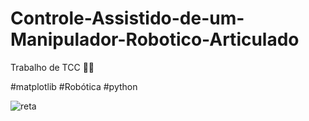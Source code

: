 # Controle-Assistido-de-um-Manipulador-Robotico-Articulado
 Trabalho de TCC
 :man_technologist:

#matplotlib
#Robótica
#python
 
![reta](https://user-images.githubusercontent.com/66328641/153867932-c1eddeb0-6b26-420b-b8b3-ab13618df429.gif)
